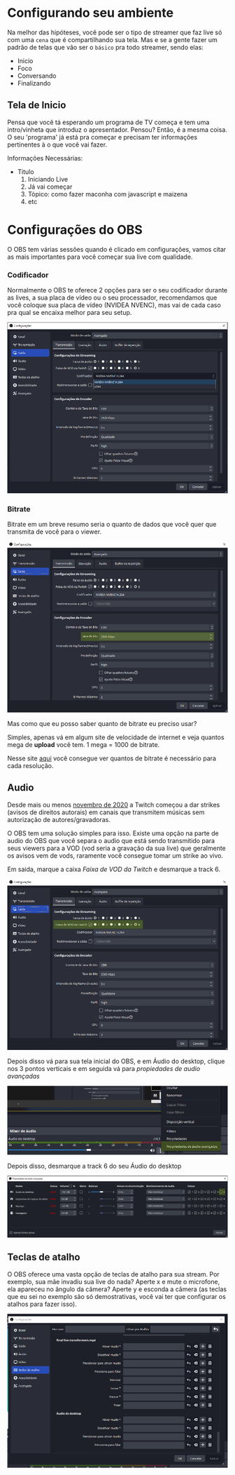 # Configurando seu ambiente

Na melhor das hipóteses, você pode ser o tipo de streamer que faz live só com uma `cena` que é compartilhando sua tela. Mas e se a gente fazer um padrão de telas que vão ser o `básico` pra todo streamer, sendo elas:

- Inicio
- Foco
- Conversando
- Finalizando

## Tela de Inicio

Pensa que você tá esperando um programa de TV começa e tem uma intro/vinheta que introduz o apresentador. Pensou? Então, é a mesma coisa. O seu 'programa' já está pra começar e precisam ter informações pertinentes à o que você vai fazer.

Informações Necessárias:

- Titulo
  1. Iniciando Live
  2. Já vai começar
  3. Tópico: como fazer maconha com javascript e maizena
  4. etc

# Configurações do OBS

O OBS tem várias sessões quando é clicado em configurações, vamos citar as mais importantes para você começar sua live com qualidade.

### Codificador

Normalmente o OBS te oferece 2 opções para ser o seu codificador durante as lives, a sua placa de vídeo ou o seu processador, recomendamos que você coloque sua placa de vídeo (NVIDEA NVENC), mas vai de cada caso pra qual se encaixa melhor para seu setup.

![Codificador](/assets/Codificador.png)

### Bitrate

Bitrate em um breve resumo seria o quanto de dados que você quer que transmita de você para o viewer.

![Bitrate](/assets/bitrate.png)

Mas como que eu posso saber quanto de bitrate eu preciso usar?

Simples, apenas vá em algum site de velocidade de internet e veja quantos mega de **upload** você tem.
1 mega = 1000 de bitrate.

Nesse site [aqui](https://stream.twitch.tv/encoding/) você consegue ver quantos de bitrate é necessário para cada resolução.

## Audio

Desde mais ou menos [novembro de 2020](https://help.twitch.tv/s/article/copyrighted-audio-warnings?language=pt_BR) a Twitch começou a dar strikes (avisos de direitos autorais) em canais que transmitem músicas sem autorização de autores/gravadoras.

O OBS tem uma solução simples para isso. Existe uma opção na parte de audio do OBS que você separa o audio que está sendo transmitido para seus viewers para a VOD (vod seria a gravação da sua live) que geralmente os avisos vem de vods, raramente você consegue tomar um strike ao vivo.

Em saida, marque a caixa _Faixa de VOD da Twitch_ e desmarque a track 6.

![Faixa de VOD da Twitch](/assets/configsaida.png)

Depois disso vá para sua tela inicial do OBS, e em Áudio do desktop, clique nos 3 pontos verticais e em seguida vá para _propiedades de audio avançadas_

![Propriedades de audio avançadas](/assets/trackaudio2.png)

Depois disso, desmarque a track 6 do seu Áudio do desktop

![Tracks de audio do desktop](/assets/trackaudio1.png)

## Teclas de atalho

O OBS oferece uma vasta opção de teclas de atalho para sua stream. Por exemplo, sua mãe invadiu sua live do nada? Aperte x e mute o microfone, ela apareceu no ângulo da câmera? Aperte y e esconda a câmera (as teclas que eu sei no exemplo são só demostrativas, você vai ter que configurar os atalhos para fazer isso).

![Teclas de Atalho](/assets/teclasAtalho.gif)
